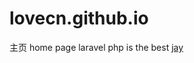 lovecn.github.io
================
主页
home page
laravel php is the best 
[jay](https://raw.githubusercontent.com/lovecn/lovecn.github.io/master/jay.jpg)
